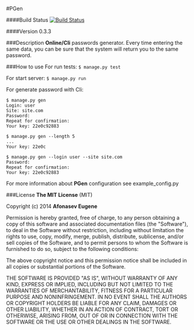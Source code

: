 #PGen

####Build Status [![Build Status](https://drone.io/github.com/Afonasev/PGen/status.png)](https://drone.io/github.com/Afonasev/PGen/latest)

####Version 0.3.3

###Description
**Online/Cli** passwords generator. Every time entering the same data, you can be sure that the system will return you to the same password.

###How to use
For run tests: `$ manage.py test`

For start server: `$ manage.py run`

For generate password with Cli:
```
$ manage.py gen
Login: user
Site: site.com
Password:
Repeat for confirmation:
Your key: 22e0c92883
```

```
$ manage.py gen --length 5
...
Your key: 22e0c
```

```
$ manage.py gen --login user --site site.com
Password:
Repeat for confirmation:
Your key: 22e0c92883
```

For more information about **PGen** configuration see example_config.py

###License
**The MIT License** (MIT)

Copyright (c) 2014 **Afonasev Eugene**

Permission is hereby granted, free of charge, to any person obtaining a copy
of this software and associated documentation files (the "Software"), to deal
in the Software without restriction, including without limitation the rights
to use, copy, modify, merge, publish, distribute, sublicense, and/or sell
copies of the Software, and to permit persons to whom the Software is
furnished to do so, subject to the following conditions:

The above copyright notice and this permission notice shall be included in all
copies or substantial portions of the Software.

THE SOFTWARE IS PROVIDED "AS IS", WITHOUT WARRANTY OF ANY KIND, EXPRESS OR
IMPLIED, INCLUDING BUT NOT LIMITED TO THE WARRANTIES OF MERCHANTABILITY,
FITNESS FOR A PARTICULAR PURPOSE AND NONINFRINGEMENT. IN NO EVENT SHALL THE
AUTHORS OR COPYRIGHT HOLDERS BE LIABLE FOR ANY CLAIM, DAMAGES OR OTHER
LIABILITY, WHETHER IN AN ACTION OF CONTRACT, TORT OR OTHERWISE, ARISING FROM,
OUT OF OR IN CONNECTION WITH THE SOFTWARE OR THE USE OR OTHER DEALINGS IN THE
SOFTWARE.
